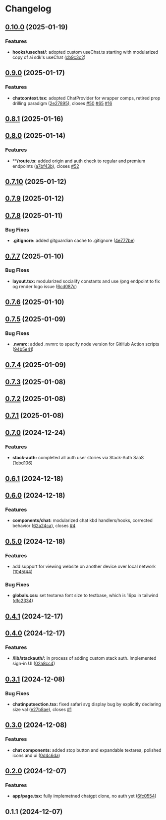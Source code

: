 # Changelog

## [0.10.0](https://github.com/KemingHe/buckeye-gpt/compare/v0.9.0...v0.10.0) (2025-01-19)

### Features

* **hooks/usechat/:** adopted custom useChat.ts starting with modularized copy of ai sdk's useChat ([cb9c3c2](https://github.com/KemingHe/buckeye-gpt/commit/cb9c3c246498d46e4992a781f4fa53912662c4b6))

## [0.9.0](https://github.com/KemingHe/buckeye-gpt/compare/v0.8.1...v0.9.0) (2025-01-17)

### Features

* **chatcontext.tsx:** adopted ChatProvider for wrapper comps, retired prop drilling paradigm ([2e27895](https://github.com/KemingHe/buckeye-gpt/commit/2e27895d8278c8e2ac298846f3b2adf3c204165e)), closes [#50](https://github.com/KemingHe/buckeye-gpt/issues/50) [#65](https://github.com/KemingHe/buckeye-gpt/issues/65) [#16](https://github.com/KemingHe/buckeye-gpt/issues/16)

## [0.8.1](https://github.com/KemingHe/buckeye-gpt/compare/v0.8.0...v0.8.1) (2025-01-16)

## [0.8.0](https://github.com/KemingHe/buckeye-gpt/compare/v0.7.10...v0.8.0) (2025-01-14)

### Features

* ****/route.ts:** added origin and auth check to regular and premium endpoints ([a7bf43b](https://github.com/KemingHe/buckeye-gpt/commit/a7bf43bf24cdb1c49caec3b38382eaa683e9d0b3)), closes [#52](https://github.com/KemingHe/buckeye-gpt/issues/52)

## [0.7.10](https://github.com/KemingHe/buckeye-gpt/compare/v0.7.9...v0.7.10) (2025-01-12)

## [0.7.9](https://github.com/KemingHe/buckeye-gpt/compare/v0.7.8...v0.7.9) (2025-01-12)

## [0.7.8](https://github.com/KemingHe/buckeye-gpt/compare/v0.7.7...v0.7.8) (2025-01-11)

### Bug Fixes

* **.gitignore:** added gitguardian cache to .gitignore ([4e777be](https://github.com/KemingHe/buckeye-gpt/commit/4e777be42f07800d7dcecad9ddbf756b72dd95b7))

## [0.7.7](https://github.com/KemingHe/buckeye-gpt/compare/v0.7.6...v0.7.7) (2025-01-10)

### Bug Fixes

* **layout.tsx:** modularized socialify constants and use /png endpoint to fix og render logo issue ([6cd087c](https://github.com/KemingHe/buckeye-gpt/commit/6cd087c92991786421de893643ba48103e3c9581))

## [0.7.6](https://github.com/KemingHe/buckeye-gpt/compare/v0.7.5...v0.7.6) (2025-01-10)

## [0.7.5](https://github.com/KemingHe/buckeye-gpt/compare/v0.7.4...v0.7.5) (2025-01-09)

### Bug Fixes

* **.nvmrc:** added .nvmrc to specify node version for GitHub Action scripts ([94b5e41](https://github.com/KemingHe/buckeye-gpt/commit/94b5e411b38c82e91c0f8942d93c8849bc7b9c45))

## [0.7.4](https://github.com/KemingHe/buckeye-gpt/compare/v0.7.3...v0.7.4) (2025-01-09)

## [0.7.3](https://github.com/KemingHe/buckeye-gpt/compare/v0.7.2...v0.7.3) (2025-01-08)

## [0.7.2](https://github.com/KemingHe/buckeye-gpt/compare/v0.7.1...v0.7.2) (2025-01-08)

## [0.7.1](https://github.com/KemingHe/buckeye-gpt/compare/v0.7.0...v0.7.1) (2025-01-08)

## [0.7.0](https://github.com/KemingHe/buckeye-gpt/compare/v0.6.1...v0.7.0) (2024-12-24)

### Features

* **stack-auth:** completed all auth user stories via Stack-Auth SaaS ([1ebd106](https://github.com/KemingHe/buckeye-gpt/commit/1ebd1066456217e1e5a61dfd476511bf5aeae22a))

## [0.6.1](https://github.com/KemingHe/buckeye-gpt/compare/v0.6.0...v0.6.1) (2024-12-18)

## [0.6.0](https://github.com/KemingHe/buckeye-gpt/compare/v0.5.0...v0.6.0) (2024-12-18)

### Features

* **components/chat:** modularized chat kbd handlers/hooks, corrected behavior ([62a24ca](https://github.com/KemingHe/buckeye-gpt/commit/62a24cae2fe9616c6e711d504a2159f56ccf8dde)), closes [#4](https://github.com/KemingHe/buckeye-gpt/issues/4)

## [0.5.0](https://github.com/KemingHe/buckeye-gpt/compare/v0.4.1...v0.5.0) (2024-12-18)

### Features

* add support for viewing website on another device over local network ([1045f44](https://github.com/KemingHe/buckeye-gpt/commit/1045f44460540b0ab6d394d946377a2c5a24f308))

### Bug Fixes

* **globals.css:** set textarea font size to textbase, which is 16px in tailwind ([dfc2334](https://github.com/KemingHe/buckeye-gpt/commit/dfc23348555cccfe6437fcf155ccfc007eb85215))

## [0.4.1](https://github.com/KemingHe/buckeye-gpt/compare/v0.4.0...v0.4.1) (2024-12-17)

## [0.4.0](https://github.com/KemingHe/buckeye-gpt/compare/v0.3.1...v0.4.0) (2024-12-17)

### Features

* **/lib/stackauth/:** in process of adding custom stack auth. Implemented sign-in UI ([02a8cc4](https://github.com/KemingHe/buckeye-gpt/commit/02a8cc45ef89a153f522139eaafb1aed149027c5))

## [0.3.1](https://github.com/KemingHe/buckeye-gpt/compare/v0.3.0...v0.3.1) (2024-12-08)

### Bug Fixes

* **chatinputsection.tsx:** fixed safari svg display bug by explicitly declaring size val ([e27b8ae](https://github.com/KemingHe/buckeye-gpt/commit/e27b8ae028746053541b27ad6f05a90701ef093e)), closes [#1](https://github.com/KemingHe/buckeye-gpt/issues/1)

## [0.3.0](https://github.com/KemingHe/buckeye-gpt/compare/v0.2.0...v0.3.0) (2024-12-08)

### Features

* **chat components:** added stop button and expandable textarea, polished icons and ui ([0d4c6da](https://github.com/KemingHe/buckeye-gpt/commit/0d4c6da96ff89ae756125af86226f79431e0cef2))

## [0.2.0](https://github.com/KemingHe/buckeye-gpt/compare/v0.1.1...v0.2.0) (2024-12-07)

### Features

* **app/page.tsx:** fully implemetned chatgpt clone, no auth yet ([6fc0554](https://github.com/KemingHe/buckeye-gpt/commit/6fc055422002014e4f96785683770c660aa2b0bc))

## 0.1.1 (2024-12-07)
